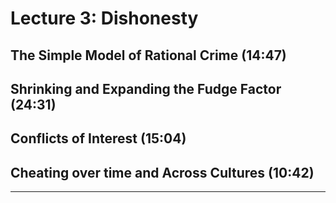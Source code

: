 # Lecture 3: Dishonesty

## The Simple Model of Rational Crime (14:47)

## Shrinking and Expanding the Fudge Factor (24:31)

## Conflicts of Interest (15:04)

## Cheating over time and Across Cultures (10:42)


****
